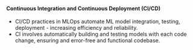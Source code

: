 #### Continuous Integration and Continuous Deployment (CI/CD) 

- CI/CD practices in MLOps automate ML model integration, testing, deployment - increasing efficiency and reliability. 
- CI involves automatically building and testing models with each code change, ensuring and error-free and functional codebase. 